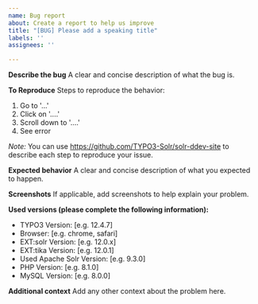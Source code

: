 ```yaml
---
name: Bug report
about: Create a report to help us improve
title: "[BUG] Please add a speaking title"
labels: ''
assignees: ''

---
```


**Describe the bug**
A clear and concise description of what the bug is.

**To Reproduce**
Steps to reproduce the behavior:
1. Go to '...'
2. Click on '....'
3. Scroll down to '....'
4. See error

_Note:_
You can use https://github.com/TYPO3-Solr/solr-ddev-site
to describe each step to reproduce your issue.

**Expected behavior**
A clear and concise description of what you expected to happen.

**Screenshots**
If applicable, add screenshots to help explain your problem.

**Used versions (please complete the following information):**
 - TYPO3 Version: [e.g. 12.4.7]
 - Browser: [e.g. chrome, safari]
 - EXT:solr Version: [e.g. 12.0.x]
 - EXT:tika Version: [e.g. 12.0.1]
 - Used Apache Solr Version: [e.g. 9.3.0]
 - PHP Version: [e.g. 8.1.0]
 - MySQL Version: [e.g. 8.0.0]

**Additional context**
Add any other context about the problem here.
